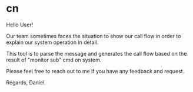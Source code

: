 # cn

Hello User!

Our team sometimes faces the situation to show our call flow in order to explain our system operation in detail.

This tool is to parse the message and generates the call flow based on the result of "monitor sub" cmd on system.

Please feel free to reach out to me if you have any feedback and request.

Regards,
Daniel.
